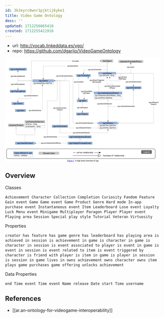 ```yaml
---
id: 3k2eyrc8wnr1pjktij6yke1
title: Video Game Ontology
desc: ''
updated: 1712256065410
created: 1712255421910
---
```


- url: http://vocab.linkeddata.es/vgo/
- repo: https://github.com/dgarijo/VideoGameOntology

![](/assets/images/2024-04-04-11-41-00.png)

## Overview

Classes

    Achievement Character Collection Completion Curiosity Fandom Feature Gain event Game Game event Game Product Genre Hard mode In-app purchase event Instantaneous event Item Leaderboard Lose event Loyalty Luck Menu event Minigame Multiplayer Paragon Player Player event Playing area Session Special play style Tutorial Veteran Virtuosity 

Properties

    creator has feature has game genre has leaderboard has playing area is achieved in session is achievement in game is character in game is character in session is event associated to player is event in game is event in session is event related to item is event triggered by character is friend with player is item in game is player in session is session in game lives in owns achievement owns character owns item plays game purchases game offering unlocks achievement 

Data Properties

    end Time event Time event Name release Date start Time username 

## References

- [[ar.an-ontology-for-videogame-interoperability]]
